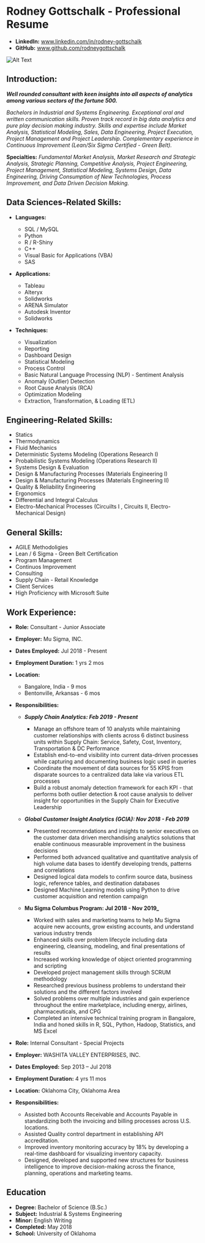 # Rodney Gottschalk - Professional Resume

 - **LinkedIn:**
   www.linkedin.com/in/rodney-gottschalk
 - **GitHub:**
   www.github.com/rodneygottschalk

![Alt Text](https://github.com/{user}/{repo}/raw/master/path/to/image.gif)

## Introduction:
**_Well rounded consultant with keen insights into all aspects of analytics among various sectors of the fortune 500._**

_Bachelors in Industrial and Systems Engineering. Exceptional oral and written communication skills. Proven track record in big data analytics and pure play decision making industry. Skills and expertise include Market Analysis, Statistical Modeling, Sales, Data Engineering, Project Execution, Project Management and Project Leadership. Complementary experience in Continuous Improvement (Lean/Six Sigma Certified - Green Belt)._

**Specialties:** _Fundamental Market Analysis, Market Research and Strategic Analysis, Strategic Planning, Competitive Analysis, Project Engineering, Project Management, Statistical Modeling, Systems Design, Data Engineering, Driving Consumption of New Technologies, Process Improvement, and Data Driven Decision Making._

## Data Sciences-Related Skills:
- **Languages:**
  - SQL / MySQL
  - Python
  - R / R-Shiny
  - C++
  - Visual Basic for Applications (VBA)
  - SAS
  
- **Applications:**
  - Tableau
  - Alteryx
  - Solidworks
  - ARENA Simulator
  - Autodesk Inventor
  - Solidworks
  
- **Techniques:**
  - Visualization
  - Reporting
  - Dashboard Design
  - Statistical Modeling
  - Process Control
  - Basic Natural Language Processing (NLP) - Sentiment Analysis
  - Anomaly (Outlier) Detection
  - Root Cause Analysis (RCA)
  - Optimization Modeling
  - Extraction, Transformation, & Loading (ETL)

## Engineering-Related Skills:
  - Statics
  - Thermodynamics
  - Fluid Mechanics
  - Deterministic Systems Modeling (Operations Research I)
  - Probabilistic Systems Modeling (Operations Research II)
  - Systems Design & Evaluation
  - Design & Manufacturing Processes (Materials Engineering I)
  - Design & Manufacturing Processes (Materials Engineering II)
  - Quality & Reliability Engineering
  - Ergonomics
  - Differential and Integral Calculus
  - Electro-Mechanical Processes (Circuilts I , Circuits II, Electro-Mechanical Design)
  
## General Skills:
  - AGILE Methodoligies
  - Lean / 6 Sigma - Green Belt Certification
  - Program Management
  - Continuos Improvement
  - Consulting
  - Supply Chain - Retail Knowledge
  - Client Services
  - High Proficiency with Microsoft Suite
 
## Work Experience:
 - **Role:** Consultant - Junior Associate
 - **Employer:** Mu Sigma, INC.
 - **Dates Employed:** Jul 2018 - Present
 - **Employment Duration:** 1 yrs 2 mos
 - **Location:** 
   - Bangalore, India - 9 mos
   - Bentonville, Arkansas - 6 mos
 - **Responsibilities:**
   - **_Supply Chain Analytics: Feb 2019 - Present_**
     - Manage an offshore team of 10 analysts while maintaining customer relationships with clients across 6 distinct business units within Supply Chain: Service, Safety, Cost, Inventory, Transportation & DC Performance
     - Establish end-to-end visibility into current data-driven processes while capturing and documenting business logic used in queries
     - Coordinate the movement of data sources for 55 KPIS from disparate sources to a centralized data lake via various ETL processes
     - Build a robust anomaly detection framework for each KPI - that performs both outlier detection & root cause analysis to deliver insight for opportunities in the Supply Chain for Executive Leadership 
   
   - **_Global Customer Insight Analytics (GCIA): Nov 2018 - Feb 2019_**
     - Presented recommendations and insights to senior executives on the customer data driven merchandising analytics solutions that enable continuous measurable improvement in the business decisions
     - Performed both advanced qualitative and quantitative analysis of high volume data bases to identify developing trends, patterns and correlations
     - Designed logical data models to confirm source data, business logic, reference tables, and destination databases
     - Designed Machine Learning models using Python to drive customer acquisition and retention campaign
   
   - **Mu Sigma Columbus Program: Jul 2018 - Nov 2019_**
     - Worked with sales and marketing teams to help Mu Sigma acquire new accounts, grow existing accounts, and understand various industry trends
     - Enhanced skills over problem lifecycle including data engineering, cleansing, modeling, and final presentations of results
     - Increased working knowledge of object oriented programming and scripting
     - Developed project management skills through SCRUM methodology
     - Researched previous business problems to understand their solutions and the different factors involved
     - Solved problems over multiple industries and gain experience throughout the entire marketplace, including energy, airlines, pharmaceuticals, and CPG
     - Completed an intensive technical training program in Bangalore, India and honed skills in R, SQL, Python, Hadoop, Statistics, and MS Excel 

 - **Role:** Internal Consultant - Special Projects
 - **Employer:** WASHITA VALLEY ENTERPRISES, INC.
 - **Dates Employed:** Sep 2013 – Jul 2018
 - **Employment Duration:** 4 yrs 11 mos
 - **Location:** Oklahoma City, Oklahoma Area
 - **Responsibilities:**
   - Assisted both Accounts Receivable and Accounts Payable in standardizing both the invoicing and billing processes across U.S. locations.
   - Assisted Quality control department in establishing API accreditation.
   - Improved inventory monitoring accuracy by 18% by developing a real-time dashboard for visualizing inventory capacity.
   - Designed, developed and supported new structures for business intelligence to improve decision-making across the finance, planning, operations and marketing teams.
   
## Education
 - **Degree:** Bachelor of Science (B.Sc.) 
 - **Subject:** Industrial & Systems Engineering
 - **Minor:** English Writing
 - **Completed:** May 2018
 - **School:** University of Oklahoma
 
